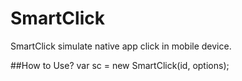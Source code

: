 SmartClick
==========

SmartClick simulate native app click in mobile device.

##How to Use?
	var sc = new SmartClick(id, options);